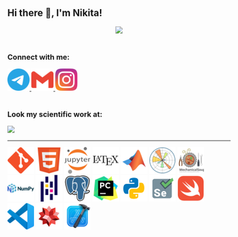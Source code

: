 ## Hi there 👋, I'm Nikita!

<div id="header" align="center">
  <img   src="https://i.giphy.com/media/v1.Y2lkPTc5MGI3NjExeTU0dTZjMHRnbXNleGRlZDkwZTBjM3ZmNnV4NTlzdXVvZ3ltdDhzdSZlcD12MV9pbnRlc  m5hbF9naWZfYnlfaWQmY3Q9Zw/JqmupuTVZYaQX5s094/giphy.gif" width="500"/>
</div>
<br>

### Connect with me:
<div id="socialmedia">
  <a href="https://t.me/perilla52">
    <img src="https://github.com/SipeRose/SipeRose/blob/main/logos/telegram-color.svg" width="50" height="50">
  </a>
  <a href="mailto:nikita.volkov92595@gmail.com">
    <img src="https://github.com/SipeRose/SipeRose/blob/main/logos/gmail-color.svg" width="50" height="50">
  </a>
  <a href="https://t.me/perilla52">
    <img src="https://github.com/SipeRose/SipeRose/blob/main/logos/instagram.svg" width="50" height="50">
  </a>
</div>

<br>

### Look my scientific work at:
<div id="badges">
  <a href="https://www.researchgate.net/profile/Nikita-Volkov-14">
    <img src="https://img.shields.io/badge/ResearchGate-white?style=for-the-badge">
  </a>
</div>

---

<div>
  <img src="https://github.com/SipeRose/SipeRose/blob/main/logos/git.svg" title="Git"  width="60" height="60"/>
  <img src="https://github.com/SipeRose/SipeRose/blob/main/logos/html5.svg" title="HTML"  width="60" height="60"/>
  <img src="https://github.com/SipeRose/SipeRose/blob/main/logos/jupyter.svg" title="Jupyter"  width="60" height="60"/>
  <img src="https://github.com/SipeRose/SipeRose/blob/main/logos/latex.svg" title="LaTex"  width="60" height="60"/>
  <img src="https://github.com/SipeRose/SipeRose/blob/main/logos/matlab.svg" title="Matlab"  width="60" height="60"/>
  <img src="https://github.com/SipeRose/SipeRose/blob/main/logos/matplotlib.svg" title="matplotlib"  width="60" height="60"/>
  <img src="https://github.com/SipeRose/SipeRose/blob/main/logos/mechanical-soup.svg" title="MechSoup"  width="60" height="60"/>
  <img src="https://github.com/SipeRose/SipeRose/blob/main/logos/numpy.svg" title="NumPy"  width="60" height="60"/>
  <img src="https://github.com/SipeRose/SipeRose/blob/main/logos/pandas.svg" title="Pandas"  width="60" height="60"/>
  <img src="https://github.com/SipeRose/SipeRose/blob/main/logos/postgresql.svg" title="PGSQL"  width="60" height="60"/>
  <img src="https://github.com/SipeRose/SipeRose/blob/main/logos/pycharm-original.svg" title="PyCharm"  width="60" height="60"/>
  <img src="https://github.com/SipeRose/SipeRose/blob/main/logos/python-color.svg" title="Python"  width="60" height="60"/>
  <img src="https://github.com/SipeRose/SipeRose/blob/main/logos/selenium.svg" title="Selenium"  width="60" height="60"/>
  <img src="https://github.com/SipeRose/SipeRose/blob/main/logos/swift-color.svg" title="Swift"  width="60" height="60"/>
  <img src="https://github.com/SipeRose/SipeRose/blob/main/logos/vscode.svg" title="VSCode"  width="60" height="60"/>
  <img src="https://github.com/SipeRose/SipeRose/blob/main/logos/wolfram-color.svg" title="Wolfram"  width="60" height="60"/>
  <img src="https://github.com/SipeRose/SipeRose/blob/main/logos/xcode-original.svg" title="Xcode"  width="60" height="60"/>
</div>

<!--
**SipeRose/SipeRose** is a ✨ _special_ ✨ repository because its `README.md` (this file) appears on your GitHub profile.

Here are some ideas to get you started:

- 🔭 I’m currently working on ...
- 🌱 I’m currently learning ...
- 👯 I’m looking to collaborate on ...
- 🤔 I’m looking for help with ...
- 💬 Ask me about ...
- 📫 How to reach me: ...
- 😄 Pronouns: ...
- ⚡ Fun fact: ...
-->
